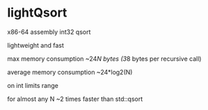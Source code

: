 # lightQsort

x86-64 assembly int32 qsort

lightweight and fast

max memory consumption ~24*N bytes (3*8 bytes per recursive call)

average memory consumption ~24*log2(N)

on int limits range

for almost any N ~2 times faster than std::qsort
